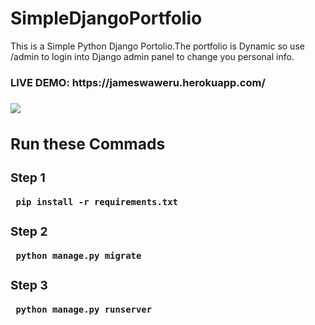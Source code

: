 # SimpleDjangoPortfolio

This is a Simple Python Django Portolio.The portfolio is Dynamic so use /admin to login into Django admin panel to change you personal info.

<h3>LIVE DEMO: https://jameswaweru.herokuapp.com/
<h3> 
     
     
<div> <img src="https://github.com/tech-jamara/SimpleDjangoPortfolio/blob/main/mode.png?raw=true"  />


## Run these Commads
### Step 1
     pip install -r requirements.txt
### Step 2
     python manage.py migrate
        
### Step 3
     python manage.py runserver
  













